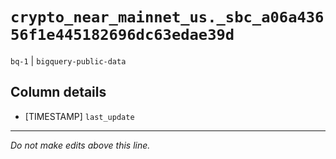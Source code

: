 # `crypto_near_mainnet_us._sbc_a06a43656f1e445182696dc63edae39d`
`bq-1` | `bigquery-public-data`

## Column details
* [TIMESTAMP] `last_update`

-------------------------------------------------------------------------------
*Do not make edits above this line.*
